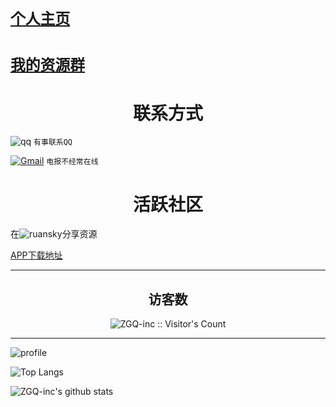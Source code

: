 # [`个人主页`](https://zgq-inc.github.io/homepage/)

# [`我的资源群`](https://zgq-inc.github.io/transit-groups/)

<h1 align="center">联系方式</h1>

<a>![qq](https://img.shields.io/badge/QQ-3527294490-blue)</a> `有事联系QQ`

<a href="https://t.me/ZGQInc">![Gmail](https://img.shields.io/badge/Telegram-@ZGQinc-666666?style=for-the-badge&logo=Telegram&logoColor=4d4d4d&labelColor=000000)</a> `电报不经常在线`

<h1 align="center">活跃社区</h1>

在<a>![ruansky](https://img.shields.io/badge/-软天空-blue)</a>分享资源

[APP下载地址](http://imtt.dd.qq.com/16891/apk/053D5936E7F1A25D91B538B3313F67F1.apk?fsname=软天空.apk)

<!--
https://sj.qq.com/myapp/detail.htm?apkName=com.rtk.app
-->

***

<h2 align="center">访客数</h2>

<p align="center"><img src="https://profile-counter.glitch.me/{ZGQ-inc}/count.svg" alt="ZGQ-inc :: Visitor's Count" /></p>

***

![profile](https://github-profile-trophy.vercel.app/?username=ZGQ-inc&margin-w=28)

![Top Langs](https://github-readme-stats.vercel.app/api/top-langs/?username=ZGQ-inc)

![ZGQ-inc's github stats](https://github-readme-stats.vercel.app/api?username=ZGQ-inc&show_icons=true&count_private=true&line_height=40)
